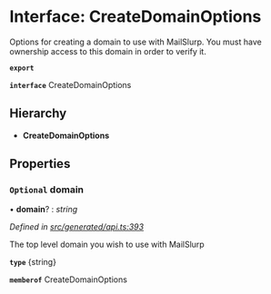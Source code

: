 # Interface: CreateDomainOptions

Options for creating a domain to use with MailSlurp. You must have ownership access to this domain in order to verify it.

**`export`** 

**`interface`** CreateDomainOptions

## Hierarchy

* **CreateDomainOptions**

## Properties

### `Optional` domain

• **domain**? : *string*

*Defined in [src/generated/api.ts:393](https://github.com/mailslurp/mailslurp-client-ts-js/blob/507ad2d/src/generated/api.ts#L393)*

The top level domain you wish to use with MailSlurp

**`type`** {string}

**`memberof`** CreateDomainOptions
